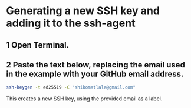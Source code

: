 # Generating a new SSH key and adding it to the ssh-agent


## 1 Open Terminal.

## 2 Paste the text below, replacing the email used in the example with your GitHub email address.
  ```sh
  ssh-keygen -t ed25519 -C "shikomatlala@gmail.com"
  ```
  This creates a new SSH key, using the provided email as a label.

